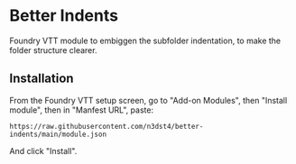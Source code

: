 # Better Indents

Foundry VTT module to embiggen the subfolder indentation, to make the folder structure clearer.

## Installation

From the Foundry VTT setup screen, go to "Add-on Modules", then "Install module", then in "Manfest URL", paste:

```
https://raw.githubusercontent.com/n3dst4/better-indents/main/module.json
```

And click "Install".